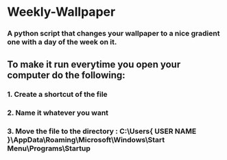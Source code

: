 # Weekly-Wallpaper
### A python script that changes your wallpaper to a nice gradient one with a day of the week on it.

## To make it run everytime you open your computer do the following:
 
### 1. Create a shortcut of the file

### 2. Name it whatever you want

### 3. Move the file to the directory :  C:\Users\{ USER NAME }\AppData\Roaming\Microsoft\Windows\Start Menu\Programs\Startup